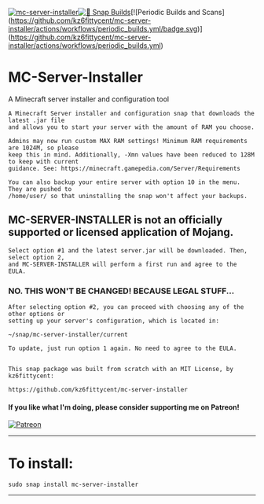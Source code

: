 [![mc-server-installer](https://snapcraft.io//mc-server-installer/badge.svg)](https://snapcraft.io/mc-server-installer)[![🧪 Snap Builds](https://github.com/kz6fittycent/mc-server-installer/workflows/%F0%9F%A7%AA%20Snap%20Builds/badge.svg)](https://github.com/kz6fittycent/mc-server-installer/actions?query=workflow:"🧪+Snap+Builds")[![Periodic Builds and Scans](https://github.com/kz6fittycent/mc-server-installer/actions/workflows/periodic_builds.yml/badge.svg)](https://github.com/kz6fittycent/mc-server-installer/actions/workflows/periodic_builds.yml)

# MC-Server-Installer
A Minecraft server installer and configuration tool

    A Minecraft Server installer and configuration snap that downloads the latest .jar file 
    and allows you to start your server with the amount of RAM you choose. 
    
    Admins may now run custom MAX RAM settings! Minimum RAM requirements are 1024M, so please
    keep this in mind. Additionally, -Xmn values have been reduced to 128M to keep with current
    guidance. See: https://minecraft.gamepedia.com/Server/Requirements 
    
    You can also backup your entire server with option 10 in the menu. They are pushed to
    /home/user/ so that uninstalling the snap won't affect your backups. 

## MC-SERVER-INSTALLER is not an officially supported or licensed application of Mojang.

    Select option #1 and the latest server.jar will be downloaded. Then, select option 2,
    and MC-SERVER-INSTALLER will perform a first run and agree to the EULA.

### NO. THIS WON'T BE CHANGED! BECAUSE LEGAL STUFF...

    After selecting option #2, you can proceed with choosing any of the other options or
    setting up your server's configuration, which is located in:

 ```
 ~/snap/mc-server-installer/current
 ```
    To update, just run option 1 again. No need to agree to the EULA. 


    This snap package was built from scratch with an MIT License, by kz6fittycent:
 
    https://github.com/kz6fittycent/mc-server-installer

#### If you like what I'm doing, please consider supporting me on Patreon!
[![Patreon](https://img.shields.io/badge/Patreon-F96854?style=for-the-badge&logo=patreon&logoColor=white)](https://www.patreon.com/kz6fittycent)    
 
------------------------------------------------------------------

# To install:
`sudo snap install mc-server-installer`

-------------------------------------------------------------------
